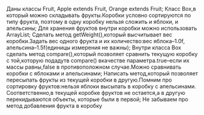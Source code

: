 Даны классы Fruit, Apple extends Fruit, Orange extends Fruit;
Класс Box,в который можно складывать фрукты.Коробки условно сортируются по типу фрукта, поэтому в одну коробку нельзя 
сложить и яблоки, и апельсины;
Для хранения фруктов внутри коробки можно использовать ArrayList;
Сделать метод getWeight(),который высчитывает вес коробки.Задать вес одного фрукта и их количество:вес яблока–1.0f,
апельсина–1.5f(единицы измерения не важны);
Внутри класса Box сделать метод compare(),который позволяет сравнить текущую коробку с той,которую подадутв compare()
вкачестве параметра.true–если их массы равны,false в противоположном случае.Можно сравнивать коробки с яблоками и 
апельсинами;
Написать метод,который позволяет пересыпать фрукты из текущей коробки в другую.Помним про сортировку фруктов:нельзя 
яблоки высыпать в коробку с апельсинами. Соответственно,в текущей коробке фруктов не остается,а в другую перекидываются 
объекты, которые были в первой;
Не забываем про метод добавления фрукта в коробку